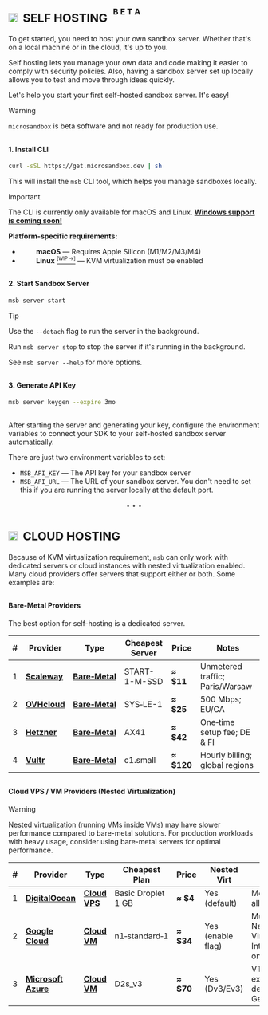 # <sub><img height="18" src="https://octicons-col.vercel.app/home/A770EF">&nbsp;&nbsp;SELF HOSTING&nbsp;&nbsp;<sup><sup>B E T A</sup></sup></sub>

To get started, you need to host your own sandbox server. Whether that's on a local machine or in the cloud, it's up to you.

Self hosting lets you manage your own data and code making it easier to comply with security policies. Also, having a sandbox server set up locally allows you to test and move through ideas quickly.

Let's help you start your first self-hosted sandbox server. It's easy!

> [!WARNING]
>
> `microsandbox` is beta software and not ready for production use.

##

#### 1. Install CLI

```sh
curl -sSL https://get.microsandbox.dev | sh
```

This will install the `msb` CLI tool, which helps you manage sandboxes locally.

> [!IMPORTANT]
>
> The CLI is currently only available for macOS and Linux. **[Windows support is coming soon!](https://github.com/microsandbox/microsandbox/issues/47)**
>
> **Platform-specific requirements:**
>
> - <a href="https://microsandbox.dev#gh-light-mode-only" target="_blank"><img src="https://cdn.simpleicons.org/apple" height="14"/></a><a href="https://microsandbox.dev#gh-dark-mode-only" target="_blank"><img src="https://cdn.simpleicons.org/apple/white" height="14"/></a> **macOS** — Requires Apple Silicon (M1/M2/M3/M4)
> - <a href="https://microsandbox.dev#gh-light-mode-only" target="_blank"><img src="https://cdn.simpleicons.org/linux/black" height="14"/></a><a href="https://microsandbox.dev#gh-dark-mode-only" target="_blank"><img src="https://cdn.simpleicons.org/linux/white" height="14"/></a> **Linux** <a href="https://github.com/microsandbox/microsandbox/issues/224" target="_blank"><sup><small>[WIP →]</small></sup></a> — KVM virtualization must be enabled

##

#### 2. Start Sandbox Server

```sh
msb server start
```

> [!TIP]
>
> Use the `--detach` flag to run the server in the background.
>
> Run `msb server stop` to stop the server if it's running in the background.
>
> See `msb server --help` for more options.

##

#### 3. Generate API Key

```sh
msb server keygen --expire 3mo
```

##

After starting the server and generating your key, configure the environment variables to connect your SDK to your self-hosted sandbox server automatically.

There are just two environment variables to set:

- `MSB_API_KEY` — The API key for your sandbox server
- `MSB_API_URL` — The URL of your sandbox server. You don't need to set this if you are running the server locally at the default port.

<div align='center'>• • •</div>

# <sub><img height="18" src="https://octicons-col.vercel.app/cloud/A770EF">&nbsp;&nbsp;CLOUD HOSTING</sub>

Because of KVM virtualization requirement, `msb` can only work with dedicated servers or cloud instances with nested virtualization enabled. Many cloud providers offer servers that support either or both. Some examples are:

##

#### Bare‑Metal Providers

The best option for self-hosting is a dedicated server.

| #   | Provider                                                                                        | Type                                                                                              | Cheapest Server | Price      | Notes                           |
| --- | ----------------------------------------------------------------------------------------------- | ------------------------------------------------------------------------------------------------- | --------------- | ---------- | ------------------------------- |
| 1   | **[Scaleway](https://www.scaleway.com/en/dedibox/start/)**                                      | **[Bare‑Metal](https://www.scaleway.com/en/dedibox/start/)**                                      | START-1-M-SSD   | **≈ $11**  | Unmetered traffic; Paris/Warsaw |
| 2   | **[OVHcloud](https://eco.ovhcloud.com/en/?_gl=1*1fvpjnw*_gcl_au*MTc0MTg2MjQxMy4xNzQ1OTIxOTEx)** | **[Bare‑Metal](https://eco.ovhcloud.com/en/?_gl=1*1fvpjnw*_gcl_au*MTc0MTg2MjQxMy4xNzQ1OTIxOTEx)** | SYS‑LE-1        | **≈ $25**  | 500 Mbps; EU/CA                 |
| 3   | **[Hetzner](https://www.hetzner.com/dedicated-rootserver)**                                     | **[Bare‑Metal](https://www.hetzner.com/dedicated-rootserver)**                                    | AX41            | **≈ $42**  | One‑time setup fee; DE & FI     |
| 4   | **[Vultr](https://www.vultr.com/products/bare-metal/)**                                         | **[Bare‑Metal](https://www.vultr.com/products/bare-metal/)**                                      | c1.small        | **≈ $120** | Hourly billing; global regions  |

##

#### Cloud VPS / VM Providers (Nested Virtualization)

> [!WARNING]
> Nested virtualization (running VMs inside VMs) may have slower performance compared to bare-metal solutions. For production workloads with heavy usage, consider using bare-metal servers for optimal performance.

| #   | Provider                                                                            | Type                                                                         | Cheapest Plan      | Price     | Nested Virt       | Notes                                              |
| --- | ----------------------------------------------------------------------------------- | ---------------------------------------------------------------------------- | ------------------ | --------- | ----------------- | -------------------------------------------------- |
| 1   | **[DigitalOcean](https://www.digitalocean.com/products/droplets)**                  | **[Cloud VPS](https://www.digitalocean.com/products/droplets)**              | Basic Droplet 1 GB | **≈ $4**  | Yes (default)     | Modest perf, all regions                           |
| 2   | **[Google Cloud](https://cloud.google.com/compute)**                                | **[Cloud VM](https://cloud.google.com/compute)**                             | n1‑standard‑1      | **≈ $34** | Yes (enable flag) | Must enable Nested Virtualization; Intel host only |
| 3   | **[Microsoft Azure](https://azure.microsoft.com/en-us/products/virtual-machines/)** | **[Cloud VM](https://azure.microsoft.com/en-us/products/virtual-machines/)** | D2s_v3             | **≈ $70** | Yes (Dv3/Ev3)     | VT‑x exposed by default on Gen‑2 VMs               |
